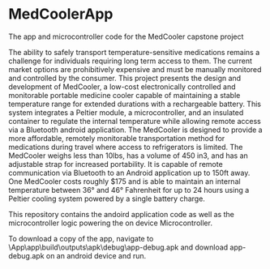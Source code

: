 # MedCoolerApp
The app and microcontroller code for the MedCooler capstone project

The ability to safely transport temperature-sensitive medications remains a challenge for individuals requiring long term access to them. 
The current market options are prohibitively expensive and must be manually monitored and controlled by the consumer. 
This project presents the design and development of MedCooler, a low-cost electronically controlled and monitorable portable medicine cooler capable of maintaining a stable temperature range for extended durations with a rechargeable battery. 
This system integrates a Peltier module, a microcontroller, and an insulated container to regulate the internal temperature while allowing remote access via a Bluetooth android application. 
The MedCooler is designed to provide a more affordable, remotely monitorable transportation method for medications during travel where access to refrigerators is limited. 
The MedCooler weighs less than 10lbs, has a volume of 450 in3, and has an adjustable strap for increased portability.
It is capable of remote communication via Bluetooth to an Android application up to 150ft away. 
One MedCooler costs roughly $175 and is able to maintain an internal temperature between 36° and 46° Fahrenheit for up to 24 hours using a Peltier cooling system powered by a single battery charge. 

This repository contains the andoird application code as well as the microcontroller logic powering the on device Microcontroller.

To download a copy of the app, navigate to \App\app\build\outputs\apk\debug\app-debug.apk and download app-debug.apk on an android device and run.
